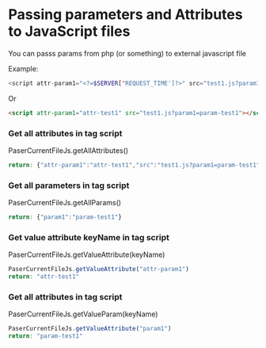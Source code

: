 # Passing parameters and Attributes to JavaScript files

You can passs params from php (or something) to external javascript file


Example: 
```php
<script attr-param1="<?=$SERVER['REQUEST_TIME']?>" src="test1.js?param1=param-test1"></script>
```
Or
```html
<script attr-param1="attr-test1" src="test1.js?param1=param-test1"></script>
```
### Get all attributes in tag script  
PaserCurrentFileJs.getAllAttributes()
```js
return: {"attr-param1":"attr-test1","src":"test1.js?param1=param-test1"}
```
### Get all parameters in tag script  
PaserCurrentFileJs.getAllParams()
```js
return: {"param1":"param-test1"}
```
### Get value attribute keyName in tag script  
PaserCurrentFileJs.getValueAttribute(keyName)
```js
PaserCurrentFileJs.getValueAttribute("attr-param1")
return: "attr-test1"
```
### Get all attributes in tag script  
PaserCurrentFileJs.getValueParam(keyName)
```js
PaserCurrentFileJs.getValueAttribute("param1")
return: "param-test1"
```


